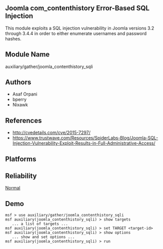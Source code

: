 ## Joomla com_contenthistory Error-Based SQL Injection

This module exploits a SQL injection vulnerability in Joomla 
versions 3.2 through 3.4.4 in order to either enumerate 
usernames and password hashes.


## Module Name
auxiliary/gather/joomla_contenthistory_sqli

## Authors
* Asaf Orpani
* bperry
* Nixawk


## References
* http://cvedetails.com/cve/2015-7297/
* https://www.trustwave.com/Resources/SpiderLabs-Blog/Joomla-SQL-Injection-Vulnerability-Exploit-Results-in-Full-Administrative-Access/




## Platforms


## Reliability
[Normal](https://github.com/rapid7/metasploit-framework/wiki/Exploit-Ranking)

## Demo

```
msf > use auxiliary/gather/joomla_contenthistory_sqli
msf auxiliary(joomla_contenthistory_sqli) > show targets
   ... a list of targets ...
msf auxiliary(joomla_contenthistory_sqli) > set TARGET <target-id>
msf auxiliary(joomla_contenthistory_sqli) > show options
   ... show and set options ...
msf auxiliary(joomla_contenthistory_sqli) > run
```
    
    